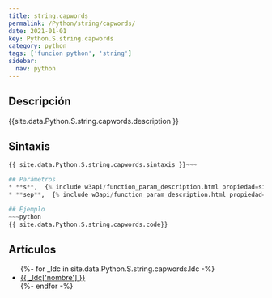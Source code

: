 ```yaml
---
title: string.capwords
permalink: /Python/string/capwords/
date: 2021-01-01
key: Python.S.string.capwords
category: python
tags: ['funcion python', 'string']
sidebar: 
  nav: python
---
```


## Descripción
{{site.data.Python.S.string.capwords.description }}

## Sintaxis
~~~python
{{ site.data.Python.S.string.capwords.sintaxis }}~~~

## Parámetros
* **s**,  {% include w3api/function_param_description.html propiedad=site.data.Python.S.string.capwords valor="s" %}
* **sep**,  {% include w3api/function_param_description.html propiedad=site.data.Python.S.string.capwords valor="sep" %}

## Ejemplo
~~~python
{{ site.data.Python.S.string.capwords.code}}
~~~

## Artículos
<ul>
{%- for _ldc in site.data.Python.S.string.capwords.ldc -%}
   <li>
       <a href="{{_ldc['url'] }}">{{ _ldc['nombre'] }}</a>
   </li>
{%- endfor -%}
</ul>
